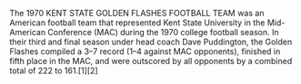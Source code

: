 The 1970 KENT STATE GOLDEN FLASHES FOOTBALL TEAM was an American football team that represented Kent State University in the Mid-American Conference (MAC) during the 1970 college football season. In their third and final season under head coach Dave Puddington, the Golden Flashes compiled a 3–7 record (1–4 against MAC opponents), finished in fifth place in the MAC, and were outscored by all opponents by a combined total of 222 to 161.[1][2]

